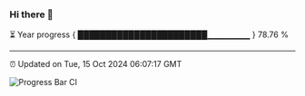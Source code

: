 ### Hi there 👋

⏳ Year progress { ███████████████████████▁▁▁▁▁▁▁ } 78.76 %

---

⏰ Updated on Tue, 15 Oct 2024 06:07:17 GMT

![Progress Bar CI](https://github.com/liununu/liununu/workflows/Progress%20Bar%20CI/badge.svg)
